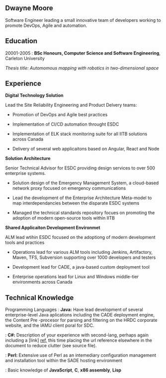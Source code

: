 Dwayne Moore
------------
Software Engineer leading a small innovative team of developers working to promote DevOps, Agile and automation.                     


Education
---------

20001-2005 : **BSc Honours, Computer Science and Software Engineering**, Carleton University

  *Thesis title: Automomous mapping with robotics in two-dimensional space*



Experience
----------

**Digital Technology Solution**

Lead the Site Reliability Engineering and Product Delvery teams:

* Promotion of DevOps and Agile best practices

* Implementation of CI/CD automation throught ESDC

* Implementation of ELK stack monitoring suite for all IITB solutions across Canada

* Delivery of several web applicaitons based on Angular, React and Node

**Solution Architecture**

Senior Technical Advisor for ESDC providing design services to over 500 enterprise systems.

* Solution design of the Emergency Management System, a cloud-based network proxy focused on emergency communications

* Lead the development of the Enterprise Architecture Meta-model to map interdependancies between the disparate ESDC systems

* Managed the technical standards repository focues on promoting the adoption of modern open-source tools within IITB

**Shared Applicaiton Development Environmet**

ALM lead wtihin ESDC focused on the adoptiong of modern development tools and practices

* Operations lead for various ALM tools including Jenkins, Artifactory, Maven, TFS, Subversion supporting over 1000 developers and testers

* Development lead for CADE, a java-based custom deployment tool

* Enterprise operations lead for Linux and Windows middle-tier environments across Canada

Technical Knowledge
--------------------

Programming Languages
:   **Java:** Have lead development of several enterprise-level Java 
    aplications including the CADE deployment engine, the Content Pre
    -procesor for parsing and filtering on the HRDC corporate website,
    and the IAMU client poral for SDC. 

:   **C#:** Description of your experience with second-lang,
    perhaps again including a [link] [ref], this time placing the url
    reference elsewhere in the document to reduce clutter (see source
    file). 

:   **Perl:** Extensive use of Perl as an intemediary configuration
    management and installation tool within the SADE hosting environment

:   Basic knowledge of **JavaScript**, **C**, **x86 assembly**, **Lisp**

[ref]: https://github.com/telecoaster


